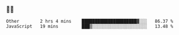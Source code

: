 ### 👨‍💻

<!--START_SECTION:waka-->
```text
Other        2 hrs 4 mins    █████████████████████▓░░░   86.37 % 
JavaScript   19 mins         ███▒░░░░░░░░░░░░░░░░░░░░░   13.48 % 
```
<!--END_SECTION:waka-->
